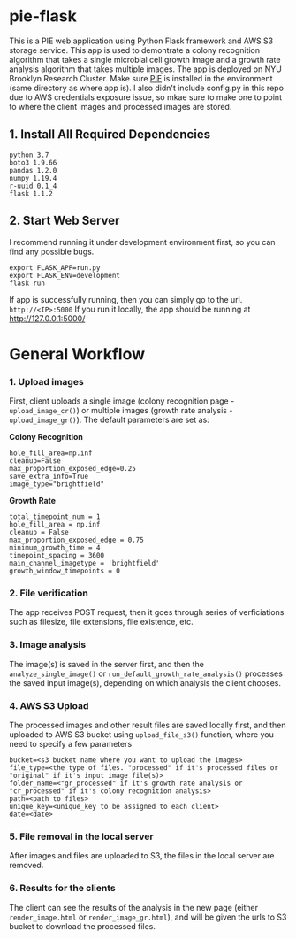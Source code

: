 # pie-flask
This is a PIE web application using Python Flask framework and AWS S3 storage service. This app is used to demontrate a colony recognition algorithm that takes a single microbial cell growth image and a growth rate analysis algorithm that takes multiple images. The app is deployed on NYU Brooklyn Research Cluster. Make sure [PIE]() is installed in the environment (same directory as where app is). I also didn't include config.py in this repo due to AWS credentials exposure issue, so mkae sure to make one to point to where the client images and processed images are stored.

## 1. Install All Required Dependencies

```
python 3.7
boto3 1.9.66
pandas 1.2.0
numpy 1.19.4
r-uuid 0.1_4
flask 1.1.2
```

## 2. Start Web Server 
I recommend running it under development environment first, so you can find any possible bugs.

```
export FLASK_APP=run.py
export FLASK_ENV=development 
flask run
```

If app is successfully running, then you can simply go to the url.
`http://<IP>:5000`
If you run it locally, the app should be running at http://127.0.0.1:5000/

# General Workflow
### 1. Upload images
First, client uploads a single image (colony recognition page - `upload_image_cr()`) or multiple images (growth rate analysis - `upload_image_gr()`).
The default parameters are set as:

**Colony Recognition**
```
hole_fill_area=np.inf
cleanup=False
max_proportion_exposed_edge=0.25
save_extra_info=True
image_type="brightfield"
```

**Growth Rate**
```
total_timepoint_num = 1
hole_fill_area = np.inf
cleanup = False
max_proportion_exposed_edge = 0.75
minimum_growth_time = 4
timepoint_spacing = 3600
main_channel_imagetype = 'brightfield'
growth_window_timepoints = 0  
```

### 2. File verification
The app receives POST request, then it goes through series of verficiations such as filesize, file extensions, file existence, etc.

### 3. Image analysis
The image(s) is saved in the server first, and then the `analyze_single_image()` or `run_default_growth_rate_analysis()` processes the saved input image(s), depending on which analysis the client chooses.

### 4. AWS S3 Upload 
The processed images and other result files are saved locally first, and then uploaded to AWS S3 bucket using `upload_file_s3()` function, where you need to specify a few parameters

```
bucket=<s3 bucket name where you want to upload the images>
file_type=<the type of files. "processed" if it's processed files or "original" if it's input image file(s)>
folder_name=<"gr_processed" if it's growth rate analysis or "cr_processed" if it's colony recognition analysis>
path=<path to files>
unique_key=<unique_key to be assigned to each client>
date=<date>    
```
  
### 5. File removal in the local server
After images and files are uploaded to S3, the files in the local server are removed.

### 6. Results for the clients
The client can see the results of the analysis in the new page (either `render_image.html` or `render_image_gr.html`), and will be given the urls to S3 bucket to download the processed files.

